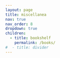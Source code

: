 ```yaml
---
layout: page
title: miscellanea
nav: true
nav_order: 8
dropdown: true
children:
  - title: bookshelf
    permalink: /books/
#  - title: divider
---
```

